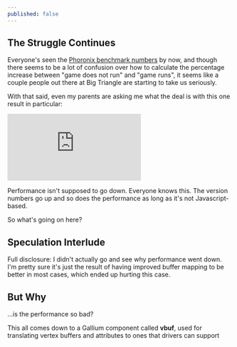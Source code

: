 ```yaml
---
published: false
---
```

## The Struggle Continues

Everyone's seen the [Phoronix benchmark numbers](https://www.phoronix.com/scan.php?page=article&item=zink-sub-alloc) by now, and though there seems to be a lot of confusion over how to calculate the percentage increase between "game does not run" and "game runs", it seems like a couple people out there at Big Triangle are starting to take us seriously.

With that said, even my parents are asking me what the deal is with this one result in particular:

[![ohno.png](https://openbenchmarking.org/embed.php?i=2108218-PTS-ZINKBENC96&sha=0ba8d3f49d13&p=2)](https://openbenchmarking.org/embed.php?i=2108218-PTS-ZINKBENC96&sha=0ba8d3f49d13&p=2)

Performance isn't supposed to go down. Everyone knows this. The version numbers go up and so does the performance as long as it's not Javascript-based.

So what's going on here?

## Speculation Interlude
Full disclosure: I didn't actually go and see why performance went down. I'm pretty sure it's just the result of having improved buffer mapping to be better in most cases, which ended up hurting this case.

## But Why
...is the performance so bad?

This all comes down to a Gallium component called **vbuf**, used for translating vertex buffers and attributes to ones that drivers can support